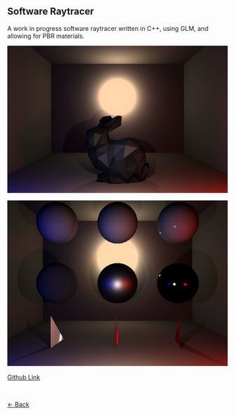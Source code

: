 
## Software Raytracer

A work in progress software raytracer written in C++, using GLM, and allowing for PBR materials.

![Bunny](../Images/RaytracerBunny.png)

![Spheres](../Images/RaytracerSpheres.png)


[Github Link](https://github.com/DatTestBench/SoftwareRaytracer)

<br>

[<- Back](../index.md)

